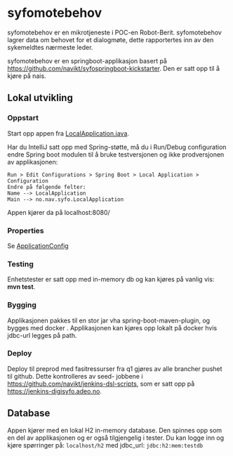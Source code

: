# syfomotebehov

syfomotebehov er en mikrotjeneste i POC-en Robot-Berit. syfomotebehov lagrer data om behovet for et
dialogmøte, dette rapportertes inn av den sykemeldtes nærmeste leder.

syfomotebehov er en springboot-applikasjon basert på https://github.com/navikt/syfospringboot-kickstarter. Den er
satt opp til å kjøre på nais.

## Lokal utvikling 

### Oppstart

Start opp appen fra [LocalApplication.java](../syfomotebehov/src/test/java/no/nav/syfo/LocalApplication.java).

Har du IntelliJ satt opp med Spring-støtte, må du i Run/Debug configuration endre Spring boot modulen til å bruke
testversjonen og ikke prodversjonen av applikasjonen:

```
Run > Edit Configurations > Spring Boot > Local Application > Configuration
Endre på følgende felter:
Name --> LocalApplication
Main --> no.nav.syfo.LocalApplication
```

Appen kjører da på localhost:8080/

### Properties

Se [ApplicationConfig](../syfomotebehov/src/test/java/no/nav/syfo/config/ApplicationConfigTest.java)

### Testing

Enhetstester er satt opp med in-memory db og kan kjøres på vanlig vis: **mvn test**.

### Bygging

Applikasjonen pakkes til en stor jar vha spring-boot-maven-plugin, og bygges med docker . Applikasjonen kan kjøres opp 
lokalt på docker hvis jdbc-url legges på path.

### Deploy

Deploy til preprod med fasitressurser fra q1 gjøres av alle brancher pushet til github. Dette kontrolleres av seed-
jobbene i https://github.com/navikt/jenkins-dsl-scripts, som er satt opp på https://jenkins-digisyfo.adeo.no.


## Database
Appen kjører med en lokal H2 in-memory database. Den spinnes opp som en del av applikasjonen og er 
også tilgjengelig i tester. Du kan logge inn og kjøre spørringer på:
`localhost/h2` med jdbc_url: `jdbc:h2:mem:testdb`